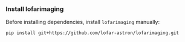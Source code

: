 ### Install lofarimaging
Before installing dependencies, install `lofarimaging` manually:
```bash
pip install git+https://github.com/lofar-astron/lofarimaging.git
